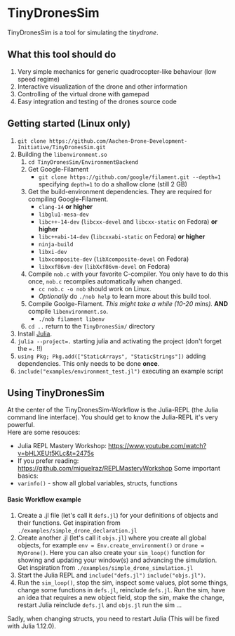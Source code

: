 # TinyDronesSim

TinyDronesSim is a tool for simulating the *tinydrone*.  

## What this tool should do

1. Very simple mechanics for generic quadrocopter-like behaviour (low speed regime)
2. Interactive visualization of the drone and other information
3. Controlling of the virtual drone with gamepad
3. Easy integration and testing of the drones source code

## Getting started (Linux only)

1. `git clone https://github.com/Aachen-Drone-Development-Initiative/TinyDronesSim.git`
2. Building the `libenvironment.so`
   1. `cd TinyDronesSim/EnvironmentBackend`
   2. Get Google-Filament
      - `git clone https://github.com/google/filament.git --depth=1` specifying `depth=1` to do a shallow clone (still 2 GB)
   3. Get the build-environment dependencies. They are required for compiling Google-Filament.
      - `clang-14` **or higher**
      - `libglu1-mesa-dev`
      - `libc++-14-dev` (`libcxx-devel` and `libcxx-static` on Fedora) **or higher**
      - `libc++abi-14-dev` (`libcxxabi-static` on Fedora) **or higher**
      - `ninja-build`
      - `libxi-dev`
      - `libxcomposite-dev` (`libXcomposite-devel` on Fedora)
      - `libxxf86vm-dev` (`libXxf86vm-devel` on Fedora)
   4. Compile `nob.c` with your favorite C-compiler. You only have to do this once, `nob.c` recompiles automatically when changed.
      - `cc nob.c -o nob` should work on Linux.
      - *Optionally* do `./nob help` to learn more about this build tool.
   5. Compile Goolge-Filament. *This might take a while (10-20 mins).* **AND** compile `libenvironment.so`.
      - `./nob filament libenv`
   7. `cd ..` return to the `TinyDronesSim/` directory 
3. Install [Julia](https://julialang.org/install/).
4. `julia --project=.` starting julia and activating the project (don't forget the `=.` !!)
5. `using Pkg; Pkg.add(["StaticArrays", "StaticStrings"])` adding dependencies. This only needs to be done **once**.
6. `include("examples/environment_test.jl")` executing an example script

## Using TinyDronesSim

At the center of the TinyDronesSim-Workflow is the Julia-REPL (the Julia command line interface).
You should get to know the Julia-REPL it's very powerful.  
Here are some resouces:
- Julia REPL Mastery Workshop: https://www.youtube.com/watch?v=bHLXEUt5KLc&t=2475s
- If you prefer reading: https://github.com/miguelraz/REPLMasteryWorkshop
Some important basics:
- `varinfo()` - show all global variables, structs, functions

#### Basic Workflow example

1. Create a .jl file (let's call it `defs.jl`) for your definitions of objects and their functions. 
   Get inspiration from `./examples/simple_drone_declaration.jl`
2. Create another .jl (let's call it `objs.jl`) where you create all global objects, for example `env = Env.create_environment()` or `drone = MyDrone()`.
   Here you can also create your `sim_loop()` function for showing and updating your window(s) and advancing the simulation.
   Get inspiration from `./examples/simple_drone_simulation.jl`
3. Start the Julia REPL and `include("defs.jl")` `include("objs.jl")`.
4. Run the `sim_loop()`, stop the sim, inspect some values, plot some things, change some functions in `defs.jl`, reinclude `defs.jl`.
   Run the sim, have an idea that requires a new object field, stop the sim, make the change, restart Julia
   reinclude `defs.jl` and `objs.jl` run the sim ...
   
Sadly, when changing structs, you need to restart Julia (This will be fixed with Julia 1.12.0).
